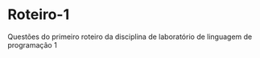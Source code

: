# Roteiro-1
Questões do primeiro roteiro da disciplina de laboratório de linguagem de programação 1
